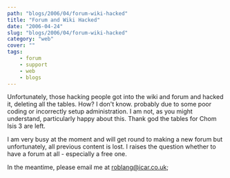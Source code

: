 ```yaml
---
path: "blogs/2006/04/forum-wiki-hacked"
title: "Forum and Wiki Hacked"
date: "2006-04-24"
slug: "blogs/2006/04/forum-wiki-hacked"
category: "web"
cover: ""
tags:
    - forum
    - support
    - web
    - blogs
---
```

Unfortunately, those hacking people got into the wiki and forum and hacked it, deleting all the tables. How? I don't know. probably due to some poor coding or incorrectly setup administration. I am not, as you might understand, particularly happy about this. Thank god the tables for Chom Isis 3 are left. 
		
I am very busy at the moment and will get round to making a new forum but unfortunately, all previous content is lost. I raises the question whether to have a forum at all - especially a free one.

In the meantime, please email me at [roblang@icar.co.uk](mailto:roblang@icar.co.uk);